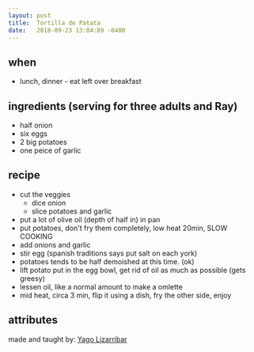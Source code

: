 ```yaml
---
layout: post
title:  Tortilla de Patata
date:   2018-09-23 13:04:09 -0400
---
```


## when 

- lunch, dinner - eat left over breakfast

## ingredients (serving for three adults and Ray)

- half onion
- six eggs
- 2 big potatoes
- one peice of garlic

## recipe

- cut the veggies
  - dice onion
  - slice potatoes and garlic
- put a lot of olive oil (depth of half in) in pan
- put potatoes, don't fry them completely, low heat 20min, SLOW COOKING
- add onions and garlic
- stir egg (spanish traditions says put salt on each york)
- potatoes tends to be half demoished at this time. (ok)
- lift potato put in the egg bowl, get rid of oil as much as possible (gets greesy)
- lessen oil, like a normal amount to make a omlette
- mid heat, circa 3 min, flip it using a dish, fry the other side, enjoy

## attributes

made and taught by: 
[Yago Lizarribar](https://github.com/yagoliz)
